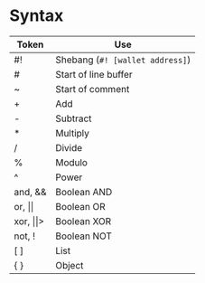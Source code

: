 # Syntax

| Token | Use |
| --- | --- |
| #! | Shebang (`#! [wallet address]`)
| # | Start of line buffer |
| ~ | Start of comment |
| + | Add |
| - | Subtract |
| * | Multiply |
| / | Divide |
| % | Modulo |
| ^ | Power |
| and, && | Boolean AND |
| or, \|\| | Boolean OR |
| xor, \|\|> | Boolean XOR |
| not, ! | Boolean NOT |
| [ ] | List |
| { } | Object |
